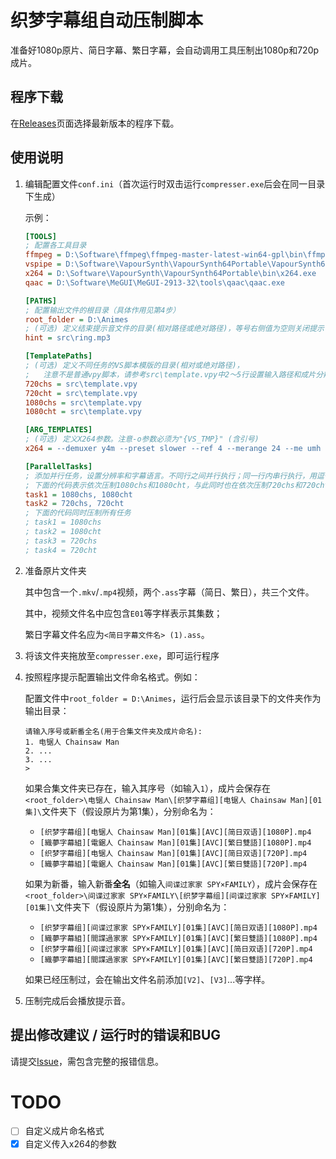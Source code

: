 # 织梦字幕组自动压制脚本

准备好1080p原片、简日字幕、繁日字幕，会自动调用工具压制出1080p和720p成片。

## 程序下载

在[Releases](https://github.com/zhimengsub/compresser/releases)页面选择最新版本的程序下载。

## 使用说明

1. 编辑配置文件`conf.ini`（首次运行时双击运行`compresser.exe`后会在同一目录下生成）

   示例：
   ```ini
   [TOOLS]
   ; 配置各工具目录
   ffmpeg = D:\Software\ffmpeg\ffmpeg-master-latest-win64-gpl\bin\ffmpeg.exe
   vspipe = D:\Software\VapourSynth\VapourSynth64Portable\VapourSynth64\VSPipe.exe
   x264 = D:\Software\VapourSynth\VapourSynth64Portable\bin\x264.exe
   qaac = D:\Software\MeGUI\MeGUI-2913-32\tools\qaac\qaac.exe
   
   [PATHS]
   ; 配置输出文件的根目录（具体作用见第4步）
   root_folder = D:\Animes
   ; (可选) 定义结束提示音文件的目录(相对路径或绝对路径)，等号右侧值为空则关闭提示音。
   hint = src\ring.mp3
   
   [TemplatePaths]
   ; (可选) 定义不同任务的VS脚本模版的目录(相对或绝对路径)，
   ;   注意不是普通vpy脚本，请参考src\template.vpy中2～5行设置输入路径和成片分辨率变量。
   720chs = src\template.vpy
   720cht = src\template.vpy
   1080chs = src\template.vpy
   1080cht = src\template.vpy
   
   [ARG_TEMPLATES]
   ; (可选) 定义X264参数。注意-o参数必须为"{VS_TMP}" (含引号)
   x264 = --demuxer y4m --preset slower --ref 4 --merange 24 --me umh --bframes 10 --aq-mode 3 --aq-strength 0.7 --deblock 0:0 --trellis 2 --psy-rd 0.6:0.1 --crf 21 --output-depth 8 - -o "{VS_TMP}"
   
   [ParallelTasks]
   ; 添加并行任务，设置分辨率和字幕语言。不同行之间并行执行；同一行内串行执行，用逗号隔开。
   ; 下面的代码表示依次压制1080chs和1080cht，与此同时也在依次压制720chs和720cht
   task1 = 1080chs, 1080cht
   task2 = 720chs, 720cht
   ; 下面的代码同时压制所有任务
   ; task1 = 1080chs
   ; task2 = 1080cht
   ; task3 = 720chs
   ; task4 = 720cht

   ```
2. 准备原片文件夹
   
    其中包含一个`.mkv`/`.mp4`视频，两个`.ass`字幕（简日、繁日），共三个文件。
    
    其中，视频文件名中应包含`E01`等字样表示其集数；

    繁日字幕文件名应为`<简日字幕文件名> (1).ass`。

3. 将该文件夹拖放至`compresser.exe`，即可运行程序
4. 按照程序提示配置输出文件命名格式。例如：
   
   配置文件中`root_folder = D:\Animes`，运行后会显示该目录下的文件夹作为输出目录：
   ```commandline
   请输入序号或新番全名(用于合集文件夹及成片命名):
   1. 电锯人 Chainsaw Man
   2. ...
   3. ...
   >
   ```
   如果合集文件夹已存在，输入其序号（如输入`1`），成片会保存在`<root_folder>\电锯人 Chainsaw Man\[织梦字幕组][电锯人 Chainsaw Man][01集]\`文件夹下（假设原片为第1集），分别命名为：
   - `[织梦字幕组][电锯人 Chainsaw Man][01集][AVC][简日双语][1080P].mp4`
   - `[織夢字幕組][電鋸人 Chainsaw Man][01集][AVC][繁日雙語][1080P].mp4`
   - `[织梦字幕组][电锯人 Chainsaw Man][01集][AVC][简日双语][720P].mp4`
   - `[織夢字幕組][電鋸人 Chainsaw Man][01集][AVC][繁日雙語][720P].mp4`
   
   如果为新番，输入新番**全名**（如输入`间谍过家家 SPY×FAMILY`），成片会保存在`<root_folder>\间谍过家家 SPY×FAMILY\[织梦字幕组][间谍过家家 SPY×FAMILY][01集]\`文件夹下（假设原片为第1集），分别命名为：
   - `[织梦字幕组][间谍过家家 SPY×FAMILY][01集][AVC][简日双语][1080P].mp4`
   - `[織夢字幕組][間諜過家家 SPY×FAMILY][01集][AVC][繁日雙語][1080P].mp4`
   - `[织梦字幕组][间谍过家家 SPY×FAMILY][01集][AVC][简日双语][720P].mp4`
   - `[織夢字幕組][間諜過家家 SPY×FAMILY][01集][AVC][繁日雙語][720P].mp4`

   如果已经压制过，会在输出文件名前添加`[V2]`、`[V3]`...等字样。

5. 压制完成后会播放提示音。

## 提出修改建议 / 运行时的错误和BUG

请提交[Issue](https://github.com/zhimengsub/SubtitleCleaner/issues)，需包含完整的报错信息。



# TODO

- [ ] 自定义成片命名格式
- [X] 自定义传入x264的参数
